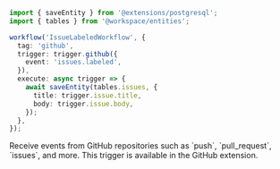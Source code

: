 ```ts
import { saveEntity } from '@extensions/postgresql';
import { tables } from '@workspace/entities';

workflow('IssueLabeledWorkflow', {
  tag: 'github',
  trigger: trigger.github({
    event: 'issues.labeled',
  }),
  execute: async trigger => {
    await saveEntity(tables.issues, {
      title: trigger.issue.title,
      body: trigger.issue.body,
    });
  },
});
```

<Footer
 gist="57e6042b98a45ba46c396bb1354180f5"
 >
Receive events from GitHub repositories such as `push`, `pull_request`, `issues`, and more. This trigger is available in the GitHub extension.
</Footer>
